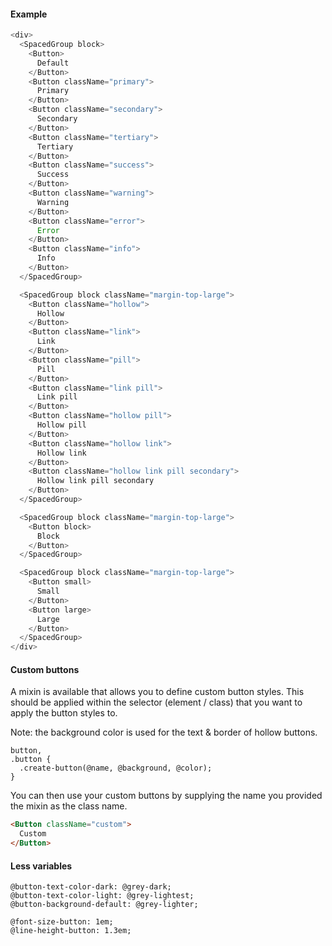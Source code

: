 #### Example

```js
<div>
  <SpacedGroup block>
    <Button>
      Default
    </Button>
    <Button className="primary">
      Primary
    </Button>
    <Button className="secondary">
      Secondary
    </Button>
    <Button className="tertiary">
      Tertiary
    </Button>
    <Button className="success">
      Success
    </Button>
    <Button className="warning">
      Warning
    </Button>
    <Button className="error">
      Error
    </Button>
    <Button className="info">
      Info
    </Button>
  </SpacedGroup>

  <SpacedGroup block className="margin-top-large">
    <Button className="hollow">
      Hollow
    </Button>
    <Button className="link">
      Link
    </Button>
    <Button className="pill">
      Pill
    </Button>
    <Button className="link pill">
      Link pill
    </Button>
    <Button className="hollow pill">
      Hollow pill
    </Button>
    <Button className="hollow link">
      Hollow link
    </Button>
    <Button className="hollow link pill secondary">
      Hollow link pill secondary
    </Button>
  </SpacedGroup>

  <SpacedGroup block className="margin-top-large">
    <Button block>
      Block
    </Button>
  </SpacedGroup>

  <SpacedGroup block className="margin-top-large">
    <Button small>
      Small
    </Button>
    <Button large>
      Large
    </Button>
  </SpacedGroup>
</div>
```

#### Custom buttons

A mixin is available that allows you to define custom button styles.
This should be applied within the selector (element / class) that you want to apply the button styles to.

Note: the background color is used for the text & border of hollow buttons.

```less
button,
.button {
  .create-button(@name, @background, @color);
}
```

You can then use your custom buttons by supplying the name you provided the mixin as the class name.

```html
<Button className="custom">
  Custom
</Button>
```

#### Less variables

```less
@button-text-color-dark: @grey-dark;
@button-text-color-light: @grey-lightest;
@button-background-default: @grey-lighter;

@font-size-button: 1em;
@line-height-button: 1.3em;
```

